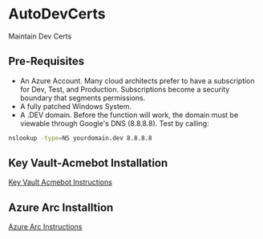 # AutoDevCerts

Maintain Dev Certs

## Pre-Requisites

- An Azure Account. Many cloud architects prefer to have a subscription for Dev, Test, and Production. Subscriptions become a security boundary that segments permissions.
- A fully patched Windows System.
- A .DEV domain. Before the function will work, the domain must be viewable through Google's DNS (8.8.8.8). Test by calling:

```bash
nslookup -type=NS yourdomain.dev 8.8.8.8
```

## Key Vault-Acmebot Installation

[Key Vault Acmebot Instructions](KeyvaultAcmebot.md)

## Azure Arc Installtion

[Azure Arc Instructions](AzureArc.md)